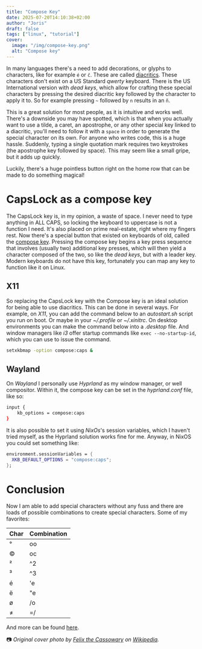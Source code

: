 ```yaml
---
title: "Compose Key"
date: 2025-07-20T14:10:38+02:00
author: "Joris"
draft: false
tags: ["linux", "tutorial"]
cover:
  image: "/img/compose-key.png"
  alt: "Compose key"
---
```


In many languages there's a need to add decorations, or glyphs to characters, like for example `é` or `č`. These are called [diacritics](https://en.wikipedia.org/wiki/Diacritic). These characters don't exist on a US Standard _qwerty_ keyboard. There is the US International version with _dead keys_, which allow for crafting these special characters by pressing the desired diacritic key followed by the character to apply it to. So for example pressing `~` followed by `n` results in an `ñ`. 

This is a great solution for most people, as it is intuitive and works well. There's a downside you may have spotted, which is that when you actually want to use a tilde, a caret, an apostrophe, or any other special key linked to a diacritic, you'll need to follow it with a `space` in order to generate the special character on its own. For anyone who writes code, this is a huge hassle. Suddenly, typing a single quotation mark requires two keystrokes (the apostrophe key followed by space). This may seem like a small gripe, but it adds up quickly.

Luckily, there's a huge pointless button right on the home row that can be made to do something magical! 

# CapsLock as a compose key
The CapsLock key is, in my opinion, a waste of space. I never need to type anything in ALL CAPS, so locking the keyboard to uppercase is not a function I need. It's also placed on prime real-estate, right where my fingers rest. Now there's a special button that existed on keyboards of old, called the [compose key](https://en.wikipedia.org/wiki/Compose_key). Pressing the compose key begins a key press sequence that involves (usually two) additional key presses, which will then yield a character composed of the two, so like the _dead keys_, but with a leader key. Modern keyboards do not have this key, fortunately you can map any key to function like it on Linux. 

## X11
So replacing the CapsLock key with the Compose key is an ideal solution for being able to use diacritics. This can be done in several ways. For example, on _X11_, you can add the command below to an _autostart.sh_ script you run on boot. Or maybe in your _~/.profile_ or _~/.xinitrc_. On desktop environments you can make the command below into a _.desktop_ file. And window managers like _i3_ offer startup commands like `exec --no-startup-id`, which you can use to issue the command.

```bash
setxkbmap -option compose:caps &
```

## Wayland
On _Wayland_ I personally use _Hyprland_ as my window manager, or well compositor. Within it, the compose key can be set in the _hyprland.conf_ file, like so:

```bash
input {
    kb_options = compose:caps
}
```

It is also possible to set it using _NixOs_'s session variables, which I haven't tried myself, as the Hyprland solution works fine for me. Anyway, in NixOS you could set something like:

```nix
environment.sessionVariables = {
  XKB_DEFAULT_OPTIONS = "compose:caps";
};
```

# Conclusion
Now I am able to add special characters without any fuss and there are loads of possible combinations to create special characters. Some of my favorites:

|Char|Combination|
|---|----|
| ° | oo |
| © | oc |
| ² | ^2 |
| ³ | ^3 |
| é | 'e |
| ë | "e |
| ø | /o |
| ≠ | =/ |

And more can be found [here](https://math.dartmouth.edu/~sarunas/Linux_Compose_Key_Sequences.html).

📷 _Original cover photo by [Felix the Cassowary](https://en.wikipedia.org/wiki/Compose_key#/media/File:Compose_key_on_Sun_Type_5c_keyboard.jpg) on [Wikipedia](https://en.wikipedia.org)._
